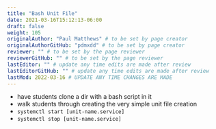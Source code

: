 ```yaml
---
title: "Bash Unit File"
date: 2021-03-16T15:12:13-06:00
draft: false
weight: 105
originalAuthor: "Paul Matthews" # to be set by page creator
originalAuthorGitHub: "pdmxdd" # to be set by page creator
reviewer: "" # to be set by the page reviewer
reviewerGitHub: "" # to be set by the page reviewer
lastEditor: "" # update any time edits are made after review
lastEditorGitHub: "" # update any time edits are made after review
lastMod: 2022-03-16 # UPDATE ANY TIME CHANGES ARE MADE
---
```


- have students clone a dir with a bash script in it
- walk students through creating the very simple unit file creation
- `systemctl start [unit-name.service]`
- `systemctl stop [unit-name.service]`